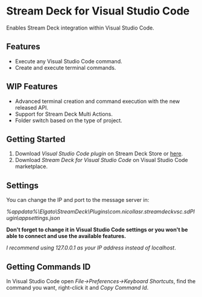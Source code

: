 # Stream Deck for Visual Studio Code

Enables Stream Deck integration within Visual Studio Code.

## Features

- Execute any Visual Studio Code command.
- Create and execute terminal commands.

## WIP Features

- Advanced terminal creation and command execution with the new released API.
- Support for Stream Deck Multi Actions.
- Folder switch based on the type of project.

## Getting Started

1. Download _Visual Studio Code plugin_ on Stream Deck Store or [here](https://github.com/nicollasricas/vscode-streamdeck/releases).
2. Download _Stream Deck for Visual Studio Code_ on Visual Studio Code marketplace.

## Settings

You can change the IP and port to the message server in:

_%appdata%\Elgato\StreamDeck\Plugins\com.nicollasr.streamdeckvsc.sdPlugin\appsettings.json_

**Don't forget to change it in Visual Studio Code settings or you won't be able to connect and use the available features.**

_I recommend using 127.0.0.1 as your IP address instead of localhost_.

## Getting Commands ID

In Visual Studio Code open _File->Preferences->Keyboard Shortcuts_, find the command you want, right-click it and _Copy Command Id_.
